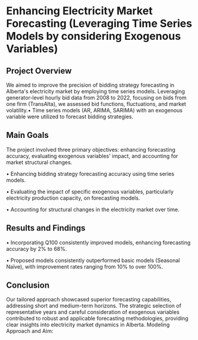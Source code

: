 # Enhancing Electricity Market Forecasting (Leveraging Time Series Models by considering Exogenous Variables)

## Project Overview

We aimed to improve the precision of bidding strategy forecasting in Alberta's electricity market by employing time series models. Leveraging generator-level hourly bid data from 2008 to 2022, focusing on bids from one firm (TransAlta), we assessed bid functions, fluctuations, and market volatility.• Time series models (AR, ARIMA, SARIMA) with an exogenous variable were utilized to forecast bidding strategies.

## Main Goals

The project involved three primary objectives: enhancing forecasting accuracy, evaluating exogenous variables' impact, and accounting for market structural changes.

•	Enhancing bidding strategy forecasting accuracy using time series models.

•	Evaluating the impact of specific exogenous variables, particularly electricity production capacity, on forecasting models.

•	Accounting for structural changes in the electricity market over time.

## Results and Findings

•	Incorporating Q100 consistently improved models, enhancing forecasting accuracy by 2% to 68%.

•	Proposed models consistently outperformed basic models (Seasonal Naïve), with improvement rates ranging from 10% to over 100%.

## Conclusion

Our tailored approach showcased superior forecasting capabilities, addressing short and medium-term horizons. The strategic selection of representative years and careful consideration of exogenous variables contributed to robust and applicable forecasting methodologies, providing clear insights into electricity market dynamics in Alberta.
Modeling Approach and Aim:
